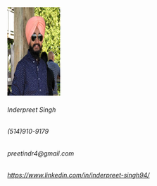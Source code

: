 <html lang="en">
  <head>
    
  </head>
  <body>
    <img src="images/photo.jpeg" alt="profile photo" width="120" height="200">
    <h6>Inderpreet Singh</h6>
    <h6>(514)910-9179</h6>
    <h6>preetindr4@gmail.com</h6>
    <h6><a href="https://www.linkedin.com/in/inderpreet-singh94/">https://www.linkedin.com/in/inderpreet-singh94/</a></h6>
  </body>
</html>
